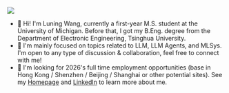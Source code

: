 ![](https://komarev.com/ghpvc/?username=wln20)
- 🌱 Hi! I'm Luning Wang, currently a first-year M.S. student at the University of Michigan. Before that, I got my B.Eng. degree from the Department of Electronic Engineering, Tsinghua University.
- 📖 I'm mainly focused on topics related to LLM, LLM Agents, and MLSys. I'm open to any type of discussion & collaboration, feel free to connect with me!
- 🔭 I'm looking for 2026's full time employment opportunities (base in Hong Kong / Shenzhen / Beijing / Shanghai or other potential sites). See my <a href='https://wln20.github.io'>Homepage</a> and <a href='https://www.linkedin.com/in/wangluning/'>LinkedIn</a> to learn more about me.

